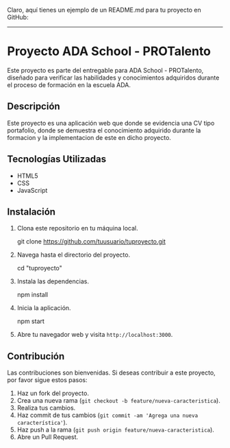 Claro, aquí tienes un ejemplo de un README.md para tu proyecto en GitHub:

---

# Proyecto ADA School - PROTalento

Este proyecto es parte del entregable para ADA School - PROTalento, diseñado para verificar las habilidades y conocimientos adquiridos durante el proceso de formación en la escuela ADA.

## Descripción

Este proyecto es una aplicación web que donde se evidencia una CV tipo portafolio, donde se demuestra el conocimiento adquirido durante la formacion y la implementacion de este en dicho proyecto.


## Tecnologías Utilizadas

- HTML5
- CSS
- JavaScript

## Instalación

1. Clona este repositorio en tu máquina local.

   git clone https://github.com/tuusuario/tuproyecto.git
  
3. Navega hasta el directorio del proyecto.

   cd "tuproyecto"
   
4. Instala las dependencias.
  
   npm install

5. Inicia la aplicación.
  
   npm start
   
6. Abre tu navegador web y visita `http://localhost:3000`.

## Contribución

Las contribuciones son bienvenidas. Si deseas contribuir a este proyecto, por favor sigue estos pasos:

1. Haz un fork del proyecto.
2. Crea una nueva rama (`git checkout -b feature/nueva-caracteristica`).
3. Realiza tus cambios.
4. Haz commit de tus cambios (`git commit -am 'Agrega una nueva característica'`).
5. Haz push a la rama (`git push origin feature/nueva-caracteristica`).
6. Abre un Pull Request.
